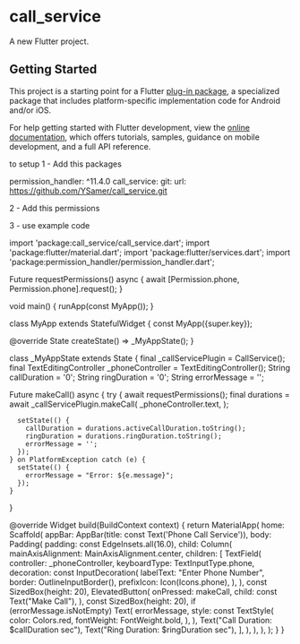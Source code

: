 # call_service

A new Flutter project.

## Getting Started

This project is a starting point for a Flutter
[plug-in package](https://flutter.dev/to/develop-plugins),
a specialized package that includes platform-specific implementation code for
Android and/or iOS.

For help getting started with Flutter development, view the
[online documentation](https://docs.flutter.dev), which offers tutorials,
samples, guidance on mobile development, and a full API reference.

to setup
1 - Add this packages

  permission_handler: ^11.4.0
  call_service:
    git:
      url: https://github.com/YSamer/call_service.git

2 - Add this permissions
    <uses-permission android:name="android.permission.CALL_PHONE"/>
    <uses-permission android:name="android.permission.READ_CALL_LOG"/>
    <uses-permission android:name="android.permission.READ_PHONE_STATE"/>

3 - use example code

import 'package:call_service/call_service.dart';
import 'package:flutter/material.dart';
import 'package:flutter/services.dart';
import 'package:permission_handler/permission_handler.dart';

Future<void> requestPermissions() async {
  await [Permission.phone, Permission.phone].request();
}

void main() {
  runApp(const MyApp());
}

class MyApp extends StatefulWidget {
  const MyApp({super.key});

  @override
  State<MyApp> createState() => _MyAppState();
}

class _MyAppState extends State<MyApp> {
  final _callServicePlugin = CallService();
  final TextEditingController _phoneController = TextEditingController();
  String callDuration = '0';
  String ringDuration = '0';
  String errorMessage = '';

  Future<void> makeCall() async {
    try {
      await requestPermissions();
      final durations = await _callServicePlugin.makeCall(
        _phoneController.text,
      );

      setState(() {
        callDuration = durations.activeCallDuration.toString();
        ringDuration = durations.ringDuration.toString();
        errorMessage = '';
      });
    } on PlatformException catch (e) {
      setState(() {
        errorMessage = "Error: ${e.message}";
      });
    }
  }

  @override
  Widget build(BuildContext context) {
    return MaterialApp(
      home: Scaffold(
        appBar: AppBar(title: const Text('Phone Call Service')),
        body: Padding(
          padding: const EdgeInsets.all(16.0),
          child: Column(
            mainAxisAlignment: MainAxisAlignment.center,
            children: [
              TextField(
                controller: _phoneController,
                keyboardType: TextInputType.phone,
                decoration: const InputDecoration(
                  labelText: "Enter Phone Number",
                  border: OutlineInputBorder(),
                  prefixIcon: Icon(Icons.phone),
                ),
              ),
              const SizedBox(height: 20),
              ElevatedButton(
                onPressed: makeCall,
                child: const Text("Make Call"),
              ),
              const SizedBox(height: 20),
              if (errorMessage.isNotEmpty)
                Text(
                  errorMessage,
                  style: const TextStyle(
                    color: Colors.red,
                    fontWeight: FontWeight.bold,
                  ),
                ),
              Text("Call Duration: $callDuration sec"),
              Text("Ring Duration: $ringDuration sec"),
            ],
          ),
        ),
      ),
    );
  }
}

